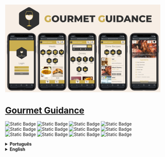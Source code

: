 <img src="/public/Preview.png" alt="Application Preview" />

# [Gourmet Guidance](https://gourmet-guidance.vercel.app/)

![Static Badge](https://img.shields.io/badge/ViteJs-4.1.1-yellow)
![Static Badge](https://img.shields.io/badge/TypeScript-5.0.4-blue)
![Static Badge](https://img.shields.io/badge/ReactJs-18.2.0-blue)
![Static Badge](https://img.shields.io/badge/Redux-4.2.1-purple)
![Static Badge](https://img.shields.io/badge/ReactRouterDom-6.10.0-red)
![Static Badge](https://img.shields.io/badge/Sass-1.66.1-pink)
![Static Badge](https://img.shields.io/badge/Bootstrap-5.3.1-purple)
![Static Badge](https://img.shields.io/badge/ReactBootstrap-2.8.0-blue)
![Static Badge](https://img.shields.io/badge/Vitest-0.30.1-yellow)
![Static Badge](https://img.shields.io/badge/ReactTestingLibrary-13.4.0-red)
![Static Badge](https://img.shields.io/badge/Cypress-13.0.0-green)
![Static Badge](https://img.shields.io/badge/Mocha-10.2.0-brown)  

<details>
  <summary><strong>Português</strong></summary>

### Descrição:
Gourmet Guidance é um aplicativo móvel que funciona como um guia gourmet para entusiastas da culinária e da bebida. Este projeto serve como projeto final do módulo front-end do curso de Desenvolvimento Web da Trybe. O aplicativo oferece diversos recursos, incluindo receitas em andamento, opção de compartilhar suas receitas favoritas e muito mais!
Durante o desenvolvimento utilizamos as seguintes tecnologias: ViteJs, TypeScript, ReactJs, Redux, ReactRouterDom, Sass, Bootstrap, ReactBootstrap, ReactTestingLibrary, Cypress, Mocha, Vitest. 
  
### Funcionalidades:
- Listagem de receitas atualizadas, atráves das APIs: [TheCocktailDB](https://www.thecocktaildb.com/api.php) e [TheMealDB](https://www.themealdb.com/).
- Buscar e filtragem de receitas, atráves de categorias e palavras-chaves.
- Aba detalhada com o passo a passo da receita, incluindo dicas de acompanhamentos.
- Aba de Favoritos, para armazenar em LocalStorage todas as receitas que o usuário mais gostou.
- Acompanhamento de progresso, onde as paginas podem ser recarregadas voltando da etapa anterior.
- Aba do perfil de usuario.
- Aba com todas as receitas já feitas pelo usuario, com a data de sua ultima realização.
- Opção de compartilhamento, onde você poderá enviar para seus amigos o link de acesso a receita. 

### Time de Desenvolvimento

  #### Lucas Yamagutsi dos Santos Silva
  [![Linkedin](https://img.shields.io/badge/LinkedIn-0077B5?style=for-the-badge&logo=linkedin&logoColor=white)](https://www.linkedin.com/in/lucasyamagutsi) 
  [![GitHub](https://img.shields.io/badge/GitHub-100000?style=for-the-badge&logo=github&logoColor=white)](https://github.com/LucasYamagutsi)
  
  #### Gilvan Profiro Soares Junior
  [![Linkedin](https://img.shields.io/badge/LinkedIn-0077B5?style=for-the-badge&logo=linkedin&logoColor=white)](https://www.linkedin.com/in/gilvanpsjr/) 
  [![GitHub](https://img.shields.io/badge/GitHub-100000?style=for-the-badge&logo=github&logoColor=white)](https://github.com/GilvanPSJR)
  
  #### Willian Gonçalves
  [![Linkedin](https://img.shields.io/badge/LinkedIn-0077B5?style=for-the-badge&logo=linkedin&logoColor=white)](https://www.linkedin.com/in/williandpg/) 
  [![GitHub](https://img.shields.io/badge/GitHub-100000?style=for-the-badge&logo=github&logoColor=white)](https://github.com/williandpg)
  
  #### Lucas Renol Conti Fraga
  [![Linkedin](https://img.shields.io/badge/LinkedIn-0077B5?style=for-the-badge&logo=linkedin&logoColor=white)](https://www.linkedin.com/in/lucasrcfraga/) 
  [![GitHub](https://img.shields.io/badge/GitHub-100000?style=for-the-badge&logo=github&logoColor=white)](https://github.com/lucasrcfraga)
  
  #### Hiago Isoppo Trajano
  [![Linkedin](https://img.shields.io/badge/LinkedIn-0077B5?style=for-the-badge&logo=linkedin&logoColor=white)](https://www.linkedin.com/in/hiagoisoppo/) 
  [![GitHub](https://img.shields.io/badge/GitHub-100000?style=for-the-badge&logo=github&logoColor=white)](https://github.com/hiagoisoppo)

### Como acessar a aplicação:
  Se for de sua preferência visualizar a aplicação em operação, basta acessar o [deploy](https://gourmet-guidance.vercel.app/).
  - Abra o terminal e faça um clone do repositório.
  ```bash
    git clone git@github.com:hiagoisoppo/gourmet-guidance.git
  ```
  - Acesse a pasta clonada do repositório, e instale as dependências.
  ```bash
    cd gourmet-guidance
    npm install
  ```
  - Inicie o servidor de desenvolvimento.
  ```bash
    npm run dev
  ```
  - Abra o navegador no endereço [http://localhost:3000](http://localhost:3000).
</details>

<details>
  <summary><strong>English</strong></summary>

### Description:
Gourmet Guidance is a mobile app that acts as a gourmet guide for cooking and drinking enthusiasts. This project serves as the final project for the front-end module of Trybe's Web Development course. The app offers a variety of features, including recipes in progress, the option to share your favorite recipes, and much more!
During development we use the following technologies: ViteJs, TypeScript, ReactJs, Redux, ReactRouterDom, Sass, Bootstrap, ReactBootstrap, ReactTestingLibrary, Cypress, Mocha, Vitest.
  
### Functionalities:
- List of updated recipes, using the APIs: [TheCocktailDB](https://www.thecocktaildb.com/api.php) and [TheMealDB](https://www.themealdb.com/).
- Search and filter recipes, using categories and keywords.
- Detailed tab with step-by-step instructions for the recipe, including follow-up tips.
- Favorites tab, to store all the recipes that the user liked most in LocalStorage.
- Progress tracking, where pages can be reloaded from the previous step.
- User profile tab.
- Tab with all recipes already made by the user, with data on their last achievement.
- Sharing option, where you can send the recipe access link to your friends.

### Developer Team
  #### Lucas Yamagutsi dos Santos Silva
  [![Linkedin](https://img.shields.io/badge/LinkedIn-0077B5?style=for-the-badge&logo=linkedin&logoColor=white)](https://www.linkedin.com/in/lucasyamagutsi) 
  [![GitHub](https://img.shields.io/badge/GitHub-100000?style=for-the-badge&logo=github&logoColor=white)](https://github.com/LucasYamagutsi)
  #### Gilvan Profiro Soares Junior
  [![Linkedin](https://img.shields.io/badge/LinkedIn-0077B5?style=for-the-badge&logo=linkedin&logoColor=white)](https://www.linkedin.com/in/gilvanpsjr/) 
  [![GitHub](https://img.shields.io/badge/GitHub-100000?style=for-the-badge&logo=github&logoColor=white)](https://github.com/GilvanPSJR)
  #### Willian Gonçalves
  [![Linkedin](https://img.shields.io/badge/LinkedIn-0077B5?style=for-the-badge&logo=linkedin&logoColor=white)](https://www.linkedin.com/in/williandpg/) 
  [![GitHub](https://img.shields.io/badge/GitHub-100000?style=for-the-badge&logo=github&logoColor=white)](https://github.com/williandpg)
  #### Lucas Renol Conti Fraga
  [![Linkedin](https://img.shields.io/badge/LinkedIn-0077B5?style=for-the-badge&logo=linkedin&logoColor=white)](https://www.linkedin.com/in/lucasrcfraga/) 
  [![GitHub](https://img.shields.io/badge/GitHub-100000?style=for-the-badge&logo=github&logoColor=white)](https://github.com/lucasrcfraga)
  #### Hiago Isoppo Trajano
  [![Linkedin](https://img.shields.io/badge/LinkedIn-0077B5?style=for-the-badge&logo=linkedin&logoColor=white)](https://www.linkedin.com/in/hiagoisoppo/) 
  [![GitHub](https://img.shields.io/badge/GitHub-100000?style=for-the-badge&logo=github&logoColor=white)](https://github.com/hiagoisoppo)

### How to access the application:
  If you prefer to just access the application in operation, just access the [deploy](https://gourmet-guidance.vercel.app/).
  - Open the terminal and clone the repository.
  ```bash
    git clone git@github.com:hiagoisoppo/gourmet-guidance.git
  ```
  - Access the cloned repository and install the dependencies.
  ```bash
    cd gourmet-guidance
    npm install
  ```
  - Start the development server.
  ```bash
    npm run dev
  ```
  - Open browser at [http://localhost:3000](http://localhost:3000).
</details>

